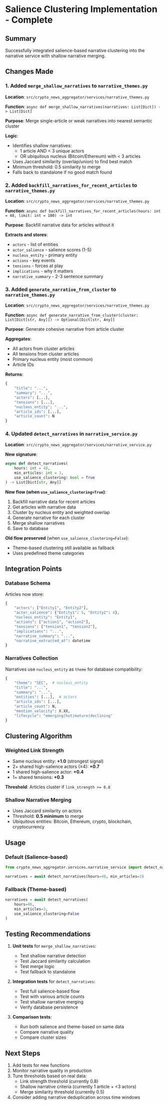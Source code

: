 # Salience Clustering Implementation - Complete

## Summary
Successfully integrated salience-based narrative clustering into the narrative service with shallow narrative merging.

## Changes Made

### 1. Added `merge_shallow_narratives` to `narrative_themes.py`
**Location**: `src/crypto_news_aggregator/services/narrative_themes.py`

**Function**: `async def merge_shallow_narratives(narratives: List[Dict]) -> List[Dict]`

**Purpose**: Merge single-article or weak narratives into nearest semantic cluster

**Logic**:
- Identifies shallow narratives:
  - 1 article AND < 3 unique actors
  - OR ubiquitous nucleus (Bitcoin/Ethereum) with < 3 articles
- Uses Jaccard similarity (overlap/union) to find best match
- Minimum threshold: 0.5 similarity to merge
- Falls back to standalone if no good match found

### 2. Added `backfill_narratives_for_recent_articles` to `narrative_themes.py`
**Location**: `src/crypto_news_aggregator/services/narrative_themes.py`

**Function**: `async def backfill_narratives_for_recent_articles(hours: int = 48, limit: int = 100) -> int`

**Purpose**: Backfill narrative data for articles without it

**Extracts and stores**:
- `actors` - list of entities
- `actor_salience` - salience scores (1-5)
- `nucleus_entity` - primary entity
- `actions` - key events
- `tensions` - forces at play
- `implications` - why it matters
- `narrative_summary` - 2-3 sentence summary

### 3. Added `generate_narrative_from_cluster` to `narrative_themes.py`
**Location**: `src/crypto_news_aggregator/services/narrative_themes.py`

**Function**: `async def generate_narrative_from_cluster(cluster: List[Dict[str, Any]]) -> Optional[Dict[str, Any]]`

**Purpose**: Generate cohesive narrative from article cluster

**Aggregates**:
- All actors from cluster articles
- All tensions from cluster articles
- Primary nucleus entity (most common)
- Article IDs

**Returns**:
```python
{
    "title": "...",
    "summary": "...",
    "actors": [...],
    "tensions": [...],
    "nucleus_entity": "...",
    "article_ids": [...],
    "article_count": N
}
```

### 4. Updated `detect_narratives` in `narrative_service.py`
**Location**: `src/crypto_news_aggregator/services/narrative_service.py`

**New signature**:
```python
async def detect_narratives(
    hours: int = 48,
    min_articles: int = 3,
    use_salience_clustering: bool = True
) -> List[Dict[str, Any]]
```

**New flow (when `use_salience_clustering=True`)**:
1. Backfill narrative data for recent articles
2. Get articles with narrative data
3. Cluster by nucleus entity and weighted overlap
4. Generate narrative for each cluster
5. Merge shallow narratives
6. Save to database

**Old flow preserved** (when `use_salience_clustering=False`):
- Theme-based clustering still available as fallback
- Uses predefined theme categories

## Integration Points

### Database Schema
Articles now store:
```python
{
    "actors": ["Entity1", "Entity2"],
    "actor_salience": {"Entity1": 5, "Entity2": 4},
    "nucleus_entity": "Entity1",
    "actions": ["action1", "action2"],
    "tensions": ["tension1", "tension2"],
    "implications": "...",
    "narrative_summary": "...",
    "narrative_extracted_at": datetime
}
```

### Narratives Collection
Narratives use `nucleus_entity` as `theme` for database compatibility:
```python
{
    "theme": "SEC",  # nucleus_entity
    "title": "...",
    "summary": "...",
    "entities": [...],  # actors
    "article_ids": [...],
    "article_count": N,
    "mention_velocity": X.XX,
    "lifecycle": "emerging|hot|mature|declining"
}
```

## Clustering Algorithm

### Weighted Link Strength
- Same nucleus entity: **+1.0** (strongest signal)
- 2+ shared high-salience actors (≥4): **+0.7**
- 1 shared high-salience actor: **+0.4**
- 1+ shared tensions: **+0.3**

**Threshold**: Articles cluster if `link_strength >= 0.8`

### Shallow Narrative Merging
- Uses Jaccard similarity on actors
- Threshold: **0.5 minimum** to merge
- Ubiquitous entities: Bitcoin, Ethereum, crypto, blockchain, cryptocurrency

## Usage

### Default (Salience-based)
```python
from crypto_news_aggregator.services.narrative_service import detect_narratives

narratives = await detect_narratives(hours=48, min_articles=3)
```

### Fallback (Theme-based)
```python
narratives = await detect_narratives(
    hours=48, 
    min_articles=3,
    use_salience_clustering=False
)
```

## Testing Recommendations

1. **Unit tests** for `merge_shallow_narratives`:
   - Test shallow narrative detection
   - Test Jaccard similarity calculation
   - Test merge logic
   - Test fallback to standalone

2. **Integration tests** for `detect_narratives`:
   - Test full salience-based flow
   - Test with various article counts
   - Test shallow narrative merging
   - Verify database persistence

3. **Comparison tests**:
   - Run both salience and theme-based on same data
   - Compare narrative quality
   - Compare cluster sizes

## Next Steps

1. Add tests for new functions
2. Monitor narrative quality in production
3. Tune thresholds based on real data:
   - Link strength threshold (currently 0.8)
   - Shallow narrative criteria (currently 1 article + <3 actors)
   - Merge similarity threshold (currently 0.5)
4. Consider adding narrative deduplication across time windows
